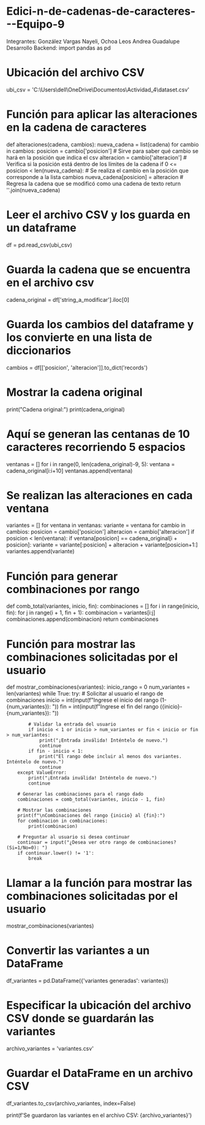 # Edici-n-de-cadenas-de-caracteres---Equipo-9
Integrantes: González Vargas Nayeli, Ochoa Leos Andrea Guadalupe
Desarrollo Backend:
import pandas as pd
# Ubicación del archivo CSV
ubi_csv = 'C:\\Users\\dell\\OneDrive\\Documentos\\Actividad_4\\dataset.csv'

# Función para aplicar las alteraciones en la cadena de caracteres
def alteraciones(cadena, cambios):
    nueva_cadena = list(cadena)
    for cambio in cambios:
        posicion = cambio['posicion']
        # Sirve para saber qué cambio se hará en la posición que indica el csv
        alteracion = cambio['alteracion']
        # Verifica si la posición está dentro de los límites de la cadena
        if 0 <= posicion < len(nueva_cadena):
            # Se realiza el cambio en la posición que corresponde a la lista cambios
            nueva_cadena[posicion] = alteracion
    # Regresa la cadena que se modificó como una cadena de texto
    return ''.join(nueva_cadena)

# Leer el archivo CSV y los guarda en un dataframe
df = pd.read_csv(ubi_csv)

# Guarda la cadena que se encuentra en el archivo csv
cadena_original = df['string_a_modificar'].iloc[0]
# Guarda los cambios del dataframe y los convierte en una lista de diccionarios
cambios = df[['posicion', 'alteracion']].to_dict('records')

# Mostrar la cadena original
print("Cadena original:")
print(cadena_original)

# Aquí se generan las centanas de 10 caracteres recorriendo 5 espacios
ventanas = []
for i in range(0, len(cadena_original)-9, 5):
    ventana = cadena_original[i:i+10]
    ventanas.append(ventana)

# Se realizan las alteraciones en cada ventana
variantes = []
for ventana in ventanas:
    variante = ventana
    for cambio in cambios:
        posicion = cambio['posicion']
        alteracion = cambio['alteracion']
        if posicion < len(ventana):
            if ventana[posicion] == cadena_original[i + posicion]:
                variante = variante[:posicion] + alteracion + variante[posicion+1:]
    variantes.append(variante)

# Función para generar combinaciones por rango
def comb_total(variantes, inicio, fin):
    combinaciones = []
    for i in range(inicio, fin):
        for j in range(i + 1, fin + 1):
            combinacion = variantes[i:j]
            combinaciones.append(combinacion)
    return combinaciones

# Función para mostrar las combinaciones solicitadas por el usuario
def mostrar_combinaciones(variantes):
    inicio_rango = 0
    num_variantes = len(variantes)
    while True:
        try:
            # Solicitar al usuario el rango de combinaciones
            inicio = int(input(f"Ingrese el inicio del rango (1-{num_variantes}): "))
            fin = int(input(f"Ingrese el fin del rango ({inicio}-{num_variantes}): "))
            
            # Validar la entrada del usuario
            if inicio < 1 or inicio > num_variantes or fin < inicio or fin > num_variantes:
                print("¡Entrada inválida! Inténtelo de nuevo.")
                continue
            if fin - inicio < 1:
                print("El rango debe incluir al menos dos variantes. Inténtelo de nuevo.")
                continue
        except ValueError:
            print("¡Entrada inválida! Inténtelo de nuevo.")
            continue
        
        # Generar las combinaciones para el rango dado
        combinaciones = comb_total(variantes, inicio - 1, fin)
        
        # Mostrar las combinaciones
        print(f"\nCombinaciones del rango {inicio} al {fin}:")
        for combinacion in combinaciones:
            print(combinacion)
        
        # Preguntar al usuario si desea continuar
        continuar = input("¿Desea ver otro rango de combinaciones? (Si=1/No=0): ")
        if continuar.lower() != '1':
            break

# Llamar a la función para mostrar las combinaciones solicitadas por el usuario
mostrar_combinaciones(variantes)

# Convertir las variantes a un DataFrame
df_variantes = pd.DataFrame({'variantes generadas': variantes})

# Especificar la ubicación del archivo CSV donde se guardarán las variantes
archivo_variantes = 'variantes.csv'

# Guardar el DataFrame en un archivo CSV
df_variantes.to_csv(archivo_variantes, index=False)

print(f'Se guardaron las variantes en el archivo CSV: {archivo_variantes}')
